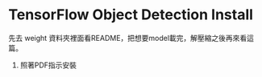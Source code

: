# TensorFlow Object Detection Install

先去 weight 資料夾裡面看README，把想要model載完，解壓縮之後再來看這篇。  

1. 照著PDF指示安裝